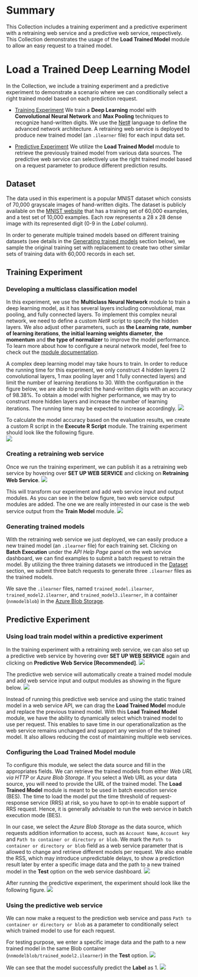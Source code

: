 # Summary #
This Collection includes a training experiment and a predictive experiment with a retraining web service and a predictive web service, respectively. This Collection demonstrates the usage of the **Load Trained Model** module to allow an easy request to a trained model.


# Load a Trained Deep Learning Model #
In the Collection, we include a training experiment and a predictive experiment to demonstrate a scenario where we can conditionally select a right trained model based on each prediction request.

- [Training Experiment](#training-experiment) We train a **Deep Learning** model with **Convolutional Neural Network** and **Max Pooling** techniques to recognize hand-written digits. We use the [Net#](http://azure.microsoft.com/en-us/documentation/articles/machine-learning-azure-ml-netsharp-reference-guide) language to define the advanced network architecture. A retraining web service is deployed to produce new trained model (an `.ilearner` file) for each input data set.

- [Predictive Experiment](#predictive-experiment) We utilize the **Load Trained Model** module to retrieve the previously trained model from various data sources. The predictive web service can selectively use the right trained model based on a request parameter to produce different prediction results.


## <a name="dataset"></a> Dataset ##
The data used in this experiment is a popular MNIST dataset which consists of 70,000 grayscale images of hand-written digits. The dataset is publicly available on the [MNIST website](http://yann.lecun.com/exdb/mnist) that has a training set of 60,000 examples, and a test set of 10,000 examples. Each row represents a 28 x 28 dense image with its represented digit (0-9 in the *Label* column).

In order to generate multiple trained models based on different training datasets (see details in the [Generating trained models](#generate) section below), we sample the original training set with replacement to create two other similar sets of training data with 60,000 records in each set.


## <a name="training-experiment"></a> Training Experiment ##

### Developing a multiclass classification model ###
In this experiment, we use the **Multiclass Neural Network** module to train a deep learning model, as it has several layers including convolutional, max pooling, and fully connected layers. To implement this complex neural network, we need to define a custom _Net#_ script to specify the hidden layers. We also adjust other parameters, such as **the Learning rate**, **number of learning iterations**, **the initial learning weights diameter**, **the momentum** and **the type of normalizer** to improve the model performance. To learn more about how to configure a neural network model, feel free to check out the [module documentation](https://msdn.microsoft.com/library/azure/e8b401fb-230a-4b21-bd11-d1fda0d57c1f).

A complex deep learning model may take hours to train. In order to reduce the running time for this experiment, we only construct 4 hidden layers (2 convolutional layers, 1 max pooling layer and 1 fully connected layers) and limit the number of learning iterations to 30. With the configuration in the figure below, we are able to predict the hand-written digits with an accuracy of 98.38%. To obtain a model with higher performance, we may try to construct more hidden layers and increase the number of learning iterations. The running time may be expected to increase accordingly.
![][image1]

To calculate the model accuracy based on the evaluation results, we create a custom R script in the **Execute R Script** module. The training experiment should look like the following figure.  
![][image2]


### Creating a retraining web service ###
Once we run the training experiment, we can publish it as a retraining web service by hovering over **SET UP WEB SERVICE** and clicking on **Retraining Web Service**.
![][image3]

This will transform our experiment and add web service input and output modules. As you can see in the below figure, two web service output modules are added. The one we are really interested in our case is the web service output from the **Train Model** module.
![][image4]


### <a name="generate"></a> Generating trained models ###
With the retraining web service we just deployed, we can easily produce a new trained model (an `.ilearner` file) for each training set. Clicking on **Batch Execution** under the *API Help Page* panel on the web service dashboard, we can find examples to submit a batch request to retrain the model. By utilizing the three training datasets we introduced in the [Dataset](#dataset) section, we submit three batch requests to generate three `.ilearner` files as the trained models.

We save the `.ilearner` files, named `trained_model.ilearner`, `trained_model2.ilearner`, and `trained_model3.ilearner`, in a container (`nnmodelblob`) in the [Azure Blob Storage](https://azure.microsoft.com/en-us/services/storage/blobs/).


## <a name="predictive-experiment"></a> Predictive Experiment ##

### Using load train model within a predictive experiment ###
In the training experiment with a retraining web service, we can also set up a predictive web service by hovering over **SET UP WEB SERVICE** again and clicking on **Predictive Web Service [Recommended]**.
![][image5]

The predictive web service will automatically create a trained model module and add web service input and output modules as showing in the figure below.
![][image6]

Instead of running this predictive web service and using the static trained model in a web service API, we can drag the **Load Trained Model** module and replace the previous trained model. With this **Load Trained Model** module, we have the ability to dynamically select which trained model to use per request. This enables to save time in our operationalization as the web service remains unchanged and support any version of the trained model. It also allows reducing the cost of maintaining multiple web services.


### Configuring the Load Trained Model module ###
To configure this module, we select the data source and fill in the appropriates fields. We can retrieve the trained models from either *Web URL via HTTP* or *Azure Blob Storage*. If you select a Web URL as your data source, you will need to provide the URL of the trained model. The **Load Trained Model** module is meant to be used in batch execution service (BES). The time to load the model put the time threshold of request-response service (RRS) at risk, so you have to opt-in to enable support of RRS request. Hence, it is generally advisable to run the web service in batch execution mode (BES).

In our case, we select the *Azure Blob Storage* as the data source, which requests addition information to access, such as `Account Name`, `Account key` and `Path to container or directory or blob`. We mark the `Path to container or directory or blob` field as a web service parameter that is allowed to change and retrieve different models per request. We also enable the RSS, which may introduce unpredictable delays, to show a prediction result later by enter a specific image data and the path to a new trained model in the **Test** option on the web service dashboard.
![][image7]

After running the predictive experiment, the experiment should look like the following figure.
![][image8]


### Using the predictive web service ###
We can now make a request to the prediction web service and pass `Path to container or directory or blob` as a parameter to conditionally select which trained model to use for each request.

For testing purpose, we enter a specific image data and the path to a new trained model in the same Blob container (`nnmodelblob/trained_model2.ilearner`) in the **Test** option.
![][image9]

We can see that the model successfully predict the **Label** as 1.
![][image10]



<!-- Images -->
[image1]:https://raw.githubusercontent.com/mezmicrosoft/Sample_Experiments/master/Load_a_Trained_Deep_Learning_Model/image1.PNG
[image2]:https://raw.githubusercontent.com/mezmicrosoft/Sample_Experiments/master/Load_a_Trained_Deep_Learning_Model/image2.PNG
[image3]:https://raw.githubusercontent.com/mezmicrosoft/Sample_Experiments/master/Load_a_Trained_Deep_Learning_Model/image3.PNG
[image4]:https://raw.githubusercontent.com/mezmicrosoft/Sample_Experiments/master/Load_a_Trained_Deep_Learning_Model/image4.PNG
[image5]:https://raw.githubusercontent.com/mezmicrosoft/Sample_Experiments/master/Load_a_Trained_Deep_Learning_Model/image5.PNG
[image6]:https://raw.githubusercontent.com/mezmicrosoft/Sample_Experiments/master/Load_a_Trained_Deep_Learning_Model/image6.PNG
[image7]:https://raw.githubusercontent.com/mezmicrosoft/Sample_Experiments/master/Load_a_Trained_Deep_Learning_Model/image7.PNG
[image8]:https://raw.githubusercontent.com/mezmicrosoft/Sample_Experiments/master/Load_a_Trained_Deep_Learning_Model/image8.PNG
[image9]:https://raw.githubusercontent.com/mezmicrosoft/Sample_Experiments/master/Load_a_Trained_Deep_Learning_Model/image9.PNG
[image10]:https://raw.githubusercontent.com/mezmicrosoft/Sample_Experiments/master/Load_a_Trained_Deep_Learning_Model/image10.PNG
